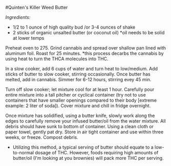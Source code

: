 #Quinten's Killer Weed Butter

*Ingredients:*

* 1/2 to 1 ounce of high quality bud /or 3-4 ounces of shake
* 2 sticks of organic unsalted butter (or coconut oil) *oil needs to be solid at lower temps

Preheat oven to 275. Grind cannabis and spread over shallow pan lined with aluminum foil. Roast for 25 minutes. *this process decarbs the cannabis by using heat to turn the THCA molecules into THC.

In a slow cooker, add 6 cups of water and turn heat to low/medium. Add sticks of butter to slow cooker, stirring occasionally. Once butter has melted, add in cannabis. Simmer for 6-12 hours, stirring evey 45 min.

Turn off slow cooker; let mixture cool for at least 1 hour. Carefully pour entire mixture into a tall pitcher or cyclical container (try not to use containers that have smaller openings compared to their body [extreme example: 2 liter of soda]). Cover mixture and chill in fridge overnight.

Once mixture has solidified, using a butter knife, slowly work along the edges to carefully remove your infused butter/oil from the water mixture. All debris should have sunk to bottom of container. Using a clean cloth or paper towel, gently pat dry. Store in air tight container and use within three weeks, or freeze. Compost debris.

* Utilizing this method, a typical serving of butter should equate to a low-to-normal dosage of THC. However, foods requiring high amounts of butter/oil (I'm looking at you brownies) will pack more THC per serving.
